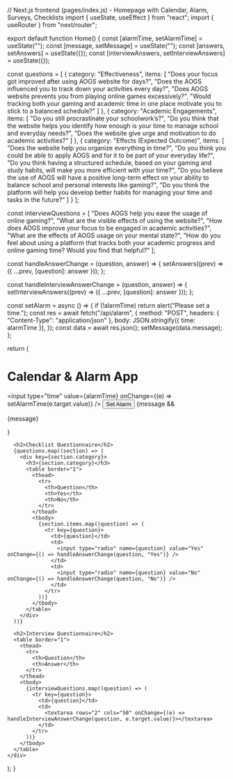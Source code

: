 
// Next.js frontend (pages/index.js) - Homepage with Calendar, Alarm, Surveys, Checklists
import { useState, useEffect } from "react";
import { useRouter } from "next/router";

export default function Home() {
  const [alarmTime, setAlarmTime] = useState("");
  const [message, setMessage] = useState("");
  const [answers, setAnswers] = useState({});
  const [interviewAnswers, setInterviewAnswers] = useState({});

  const questions = [
    {
      category: "Effectiveness",
      items: [
        "Does your focus got improved after using AOGS website for days?",
        "Does the AOGS influenced you to track down your activities every day?",
        "Does AOGS website prevents you from playing online games excessively?",
        "Would tracking both your gaming and academic time in one place motivate you to stick to a balanced schedule?"
      ]
    },
    {
      category: "Academic Engagements",
      items: [
        "Do you still procrastinate your schoolwork’s?",
        "Do you think that the website helps you identify how enough is your time to manage school and everyday needs?",
        "Does the website give urge and motivation to do academic activities?"
      ]
    },
    {
      category: "Effects (Expected Outcome)",
      items: [
        "Does the website help you organize everything in time?",
        "Do you think you could be able to apply AOGS and for it to be part of your everyday life?",
        "Do you think having a structured schedule, based on your gaming and study habits, will make you more efficient with your time?",
        "Do you believe the use of AOGS will have a positive long-term effect on your ability to balance school and personal interests like gaming?",
        "Do you think the platform will help you develop better habits for managing your time and tasks in the future?"
      ]
    }
  ];

  const interviewQuestions = [
    "Does AOGS help you ease the usage of online gaming?",
    "What are the visible effects of using the website?",
    "How does AOGS improve your focus to be engaged in academic activities?",
    "What are the effects of AOGS usage on your mental state?",
    "How do you feel about using a platform that tracks both your academic progress and online gaming time? Would you find that helpful?"
  ];

  const handleAnswerChange = (question, answer) => {
    setAnswers((prev) => ({ ...prev, [question]: answer }));
  };

  const handleInterviewAnswerChange = (question, answer) => {
    setInterviewAnswers((prev) => ({ ...prev, [question]: answer }));
  };

  const setAlarm = async () => {
    if (!alarmTime) return alert("Please set a time.");
    const res = await fetch("/api/alarm", {
      method: "POST",
      headers: { "Content-Type": "application/json" },
      body: JSON.stringify({ time: alarmTime }),
    });
    const data = await res.json();
    setMessage(data.message);
  };

  return (
    <div className="container">
      <h1>Calendar & Alarm App</h1>
      <input type="time" value={alarmTime} onChange={(e) => setAlarmTime(e.target.value)} />
      <button onClick={setAlarm}>Set Alarm</button>
      {message && <p>{message}</p>}
      
      <h2>Checklist Questionnaire</h2>
      {questions.map((section) => (
        <div key={section.category}>
          <h3>{section.category}</h3>
          <table border="1">
            <thead>
              <tr>
                <th>Question</th>
                <th>Yes</th>
                <th>No</th>
              </tr>
            </thead>
            <tbody>
              {section.items.map((question) => (
                <tr key={question}>
                  <td>{question}</td>
                  <td>
                    <input type="radio" name={question} value="Yes" onChange={() => handleAnswerChange(question, "Yes")} />
                  </td>
                  <td>
                    <input type="radio" name={question} value="No" onChange={() => handleAnswerChange(question, "No")} />
                  </td>
                </tr>
              ))}
            </tbody>
          </table>
        </div>
      ))}
      
      <h2>Interview Questionnaire</h2>
      <table border="1">
        <thead>
          <tr>
            <th>Question</th>
            <th>Answer</th>
          </tr>
        </thead>
        <tbody>
          {interviewQuestions.map((question) => (
            <tr key={question}>
              <td>{question}</td>
              <td>
                <textarea rows="2" cols="50" onChange={(e) => handleInterviewAnswerChange(question, e.target.value)}></textarea>
              </td>
            </tr>
          ))}
        </tbody>
      </table>
    </div>
  );
}
